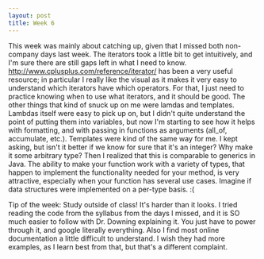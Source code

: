 ```yaml
---
layout: post
title: Week 6
---
```


This week was mainly about catching up, given that I missed both non-company days last week. The iterators took a little bit to get intuitively,
and I'm sure there are still gaps left in what I need to know. http://www.cplusplus.com/reference/iterator/ has been a very useful resource; in
particular I really like the visual as it makes it very easy to understand which iterators have which operators. For that, I just need to
practice knowing when to use what iterators, and it should be good. 
The other things that kind of snuck up on me were lamdas and templates. Lambdas itself were easy to pick up on, but I didn't quite understand
the point of putting them into variables, but now I'm starting to see how it helps with formatting, and with passing in functions
as arguments (all_of, accumulate, etc.). Templates were kind of the same way for me. I kept asking, but isn't it better if we know for sure
that it's an integer? Why make it some arbitrary type? Then I realized that this is comparable to generics in Java. The ability to make
your function work with a variety of types, that happen to implement the functionality needed for your method, is very attractive, especially
when your function has several use cases. Imagine if data structures were implemented on a per-type basis. :(

Tip of the week: Study outside of class! It's harder than it looks. I tried reading the code from the syllabus from the days I missed,
and it is SO much easier to follow with Dr. Downing explaining it. You just have to power through it, and google literally everything. Also
I find most online documentation a little difficult to understand. I wish they had more examples, as I learn best from that, but that's
a different complaint.
